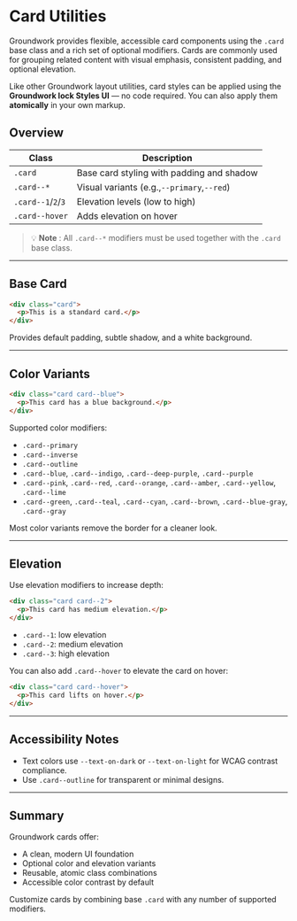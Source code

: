 
# Card Utilities

Groundwork provides flexible, accessible card components using the `.card` base class and a rich set of optional modifiers. Cards are commonly used for grouping related content with visual emphasis, consistent padding, and optional elevation.

Like other Groundwork layout utilities, card styles can be applied using the **Groundwork lock Styles UI** — no code required. You can also apply them **atomically** in your own markup.

## Overview

| Class                    | Description                                    |
| ------------------------ | ---------------------------------------------- |
| `.card`                | Base card styling with padding and shadow      |
| `.card--*`             | Visual variants (e.g.,`--primary`,`--red`) |
| `.card--1`/`2`/`3` | Elevation levels (low to high)                 |
| `.card--hover`         | Adds elevation on hover                        |

> 💡  **Note** : All `.card--*` modifiers must be used together with the `.card` base class.

---

## Base Card

```html
<div class="card">
  <p>This is a standard card.</p>
</div>
```

Provides default padding, subtle shadow, and a white background.

---

## Color Variants

```html
<div class="card card--blue">
  <p>This card has a blue background.</p>
</div>
```

Supported color modifiers:

* `.card--primary`
* `.card--inverse`
* `.card--outline`
* `.card--blue`, `.card--indigo`, `.card--deep-purple`, `.card--purple`
* `.card--pink`, `.card--red`, `.card--orange`, `.card--amber`, `.card--yellow`, `.card--lime`
* `.card--green`, `.card--teal`, `.card--cyan`, `.card--brown`, `.card--blue-gray`, `.card--gray`

Most color variants remove the border for a cleaner look.

---

## Elevation

Use elevation modifiers to increase depth:

```html
<div class="card card--2">
  <p>This card has medium elevation.</p>
</div>
```

* `.card--1`: low elevation
* `.card--2`: medium elevation
* `.card--3`: high elevation

You can also add `.card--hover` to elevate the card on hover:

```html
<div class="card card--hover">
  <p>This card lifts on hover.</p>
</div>
```

---

## Accessibility Notes

* Text colors use `--text-on-dark` or `--text-on-light` for WCAG contrast compliance.
* Use `.card--outline` for transparent or minimal designs.

---

## Summary

Groundwork cards offer:

* A clean, modern UI foundation
* Optional color and elevation variants
* Reusable, atomic class combinations
* Accessible color contrast by default

Customize cards by combining base `.card` with any number of supported modifiers.
